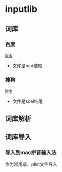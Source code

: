 # inputlib



## 词库

### 百度

[link](https://mime.baidu.com/web/iw/index/)

- 文件是bcd结尾

### 搜狗

[link](https://pinyin.sogou.com/dict/)

- 文件是scel结尾



## 词库解析

## 词库导入

### 导入到mac拼音输入法

作为常用语，plist文件导入